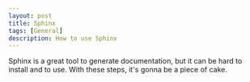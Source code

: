 ```yaml
---
layout: post
title: Sphinx
tags: [General]
description: How to use Sphinx
---
```


Sphinx is a great tool to generate documentation, but it can be hard to install
and to use. With these steps, it's gonna be a piece of cake.